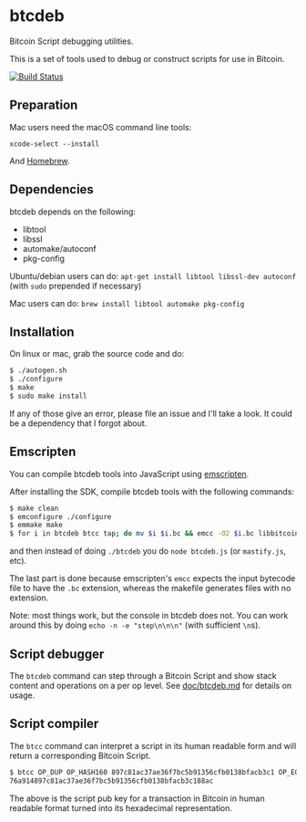 # btcdeb

Bitcoin Script debugging utilities.

This is a set of tools used to debug or construct scripts for use in Bitcoin.

[![Build Status](https://travis-ci.org/bitcoin-core/btcdeb.svg?branch=master)](https://travis-ci.org/bitcoin-core/btcdeb)

## Preparation

Mac users need the macOS command line tools:

```
xcode-select --install
```

And [Homebrew](https://brew.sh/).

## Dependencies

btcdeb depends on the following:

* libtool
* libssl
* automake/autoconf
* pkg-config

Ubuntu/debian users can do: `apt-get install libtool libssl-dev autoconf` (with `sudo` prepended if necessary)

Mac users can do: `brew install libtool automake pkg-config`

## Installation

On linux or mac, grab the source code and do:
```Bash
$ ./autogen.sh
$ ./configure
$ make
$ sudo make install
```

If any of those give an error, please file an issue and I'll take a look. It could
be a dependency that I forgot about.

## Emscripten

You can compile btcdeb tools into JavaScript using [emscripten](http://kripken.github.io/emscripten-site/).

After installing the SDK, compile btcdeb tools with the following commands:
```Bash
$ make clean
$ emconfigure ./configure
$ emmake make
$ for i in btcdeb btcc tap; do mv $i $i.bc && emcc -O2 $i.bc libbitcoin.a -o $i.js; done
```
and then instead of doing `./btcdeb` you do `node btcdeb.js` (or `mastify.js`, etc).

The last part is done because emscripten's `emcc` expects the input bytecode file to have the `.bc` extension, whereas the makefile generates files with no extension.

Note: most things work, but the console in btcdeb does not. You can work around this by doing `echo -n -e "step\n\n\n"` (with sufficient `\n`s).

## Script debugger

The `btcdeb` command can step through a Bitcoin Script and show stack content and operations on a per op level. See [doc/btcdeb.md](doc/btcdeb.md) for details on usage.

## Script compiler

The `btcc` command can interpret a script in its human readable form and will
return a corresponding Bitcoin Script.

```Bash
$ btcc OP_DUP OP_HASH160 897c81ac37ae36f7bc5b91356cfb0138bfacb3c1 OP_EQUALVERIFY OP_CHECKSIG
76a914897c81ac37ae36f7bc5b91356cfb0138bfacb3c188ac
```

The above is the script pub key for a transaction in Bitcoin in human readable format turned into its hexadecimal representation.
